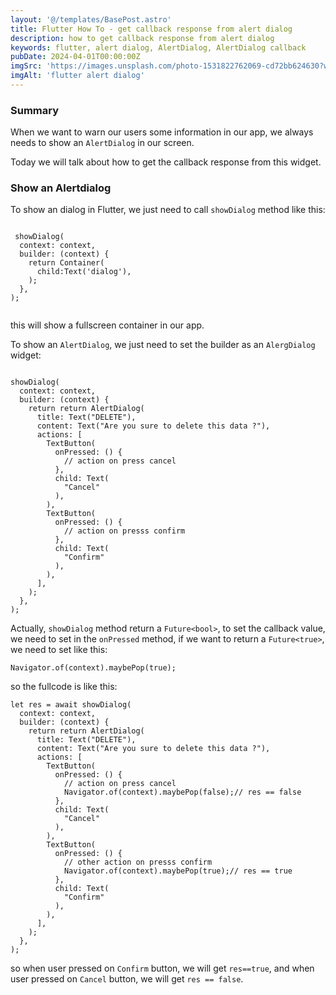 ```yaml
---
layout: '@/templates/BasePost.astro'
title: Flutter How To - get callback response from alert dialog
description: how to get callback response from alert dialog
keywords: flutter, alert dialog, AlertDialog, AlertDialog callback
pubDate: 2024-04-01T00:00:00Z
imgSrc: 'https://images.unsplash.com/photo-1531822762069-cd72bb624630?w=800&auto=format&fit=crop&q=60&ixlib=rb-4.0.3&ixid=M3wxMjA3fDB8MHxzZWFyY2h8MXx8YWxlcnQlMjBkaWFsb2d8ZW58MHx8MHx8fDA%3D'
imgAlt: 'flutter alert dialog'
---
```


### Summary

When we want to warn our users some information in our app, we always needs to show an `AlertDialog` in our screen.

Today we will talk about how to get the callback response from this widget.


### Show an Alertdialog

To show an dialog in Flutter, we just need to call `showDialog` method like this:

```

 showDialog(
  context: context,
  builder: (context) {
    return Container(
      child:Text('dialog'),
    );
  },
);
        

```


this will show a fullscreen container in our app.

To show an `AlertDialog`, we just need to set the builder as an `AlergDialog` widget:

```

showDialog(
  context: context,
  builder: (context) {
    return return AlertDialog(
      title: Text("DELETE"),
      content: Text("Are you sure to delete this data ?"),
      actions: [
        TextButton(
          onPressed: () {
            // action on press cancel
          },
          child: Text(
            "Cancel"
          ),
        ),
        TextButton(
          onPressed: () {
            // action on presss confirm
          },
          child: Text(
            "Confirm"
          ),
        ),
      ],
    );
  },
);

```


Actually, `showDialog` method return a `Future<bool>`, to set the callback value, we need to set in the `onPressed` method, if we want to return a `Future<true>`, we need to set like this:

```
Navigator.of(context).maybePop(true);
```

so the fullcode is like this:

```
let res = await showDialog(
  context: context,
  builder: (context) {
    return return AlertDialog(
      title: Text("DELETE"),
      content: Text("Are you sure to delete this data ?"),
      actions: [
        TextButton(
          onPressed: () {
            // action on press cancel
            Navigator.of(context).maybePop(false);// res == false
          },
          child: Text(
            "Cancel"
          ),
        ),
        TextButton(
          onPressed: () {
            // other action on presss confirm
            Navigator.of(context).maybePop(true);// res == true
          },
          child: Text(
            "Confirm"
          ),
        ),
      ],
    );
  },
);

```

so when user pressed on `Confirm` button, we will get `res==true`, and when user pressed on `Cancel` button, we will get `res == false`.